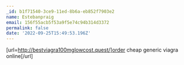 ```yaml
---
_id: b1f71540-3ce9-11ed-8b6a-eb852f7903e2
name: Estebanpraig
email: 156f55acb5f53a9f5e74c94b314d3372
permalink: false
date: '2022-09-25T15:49:53.196Z'
---
```

[url=http://bestviagra100mglowcost.quest/]order cheap generic viagra online[/url]
